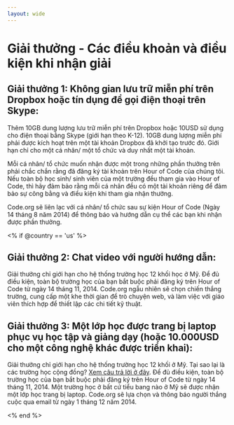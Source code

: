 ```yaml
---
layout: wide
---
```


# Giải thưởng - Các điều khoản và điều kiện khi nhận giải

## Giải thưởng 1: Không gian lưu trữ miễn phí trên Dropbox hoặc tín dụng để gọi điện thoại trên Skype:

Thêm 10GB dung lượng lưu trữ miễn phí trên Dropbox hoặc 10USD sử dụng cho điện thoại bằng Skype (giới hạn theo K-12). 10GB dung lượng miễn phí phải được kích hoạt trên một tài khoản Dropbox đã khởi tạo trước đó. Giới hạn chỉ cho một cá nhân/ một tổ chức và duy nhất một tài khoản.

Mỗi cá nhân/ tổ chức muốn nhận được một trong những phần thưởng trên phải chắc chắn rằng đã đăng ký tài khoản trên Hour of Code của chúng tôi. Nếu toàn bộ học sinh/ sinh viên của một trường đều tham gia vào Hour of Code, thì hãy đảm bảo rằng mỗi cá nhân đều có một tài khoản riêng để đảm bảo sự công bằng và điều kiện khi tham gia nhận thưởng.

Code.org sẽ liên lạc với cá nhân/ tổ chức sau sự kiện Hour of Code (Ngày 14 tháng 8 năm 2014) để thông báo và hướng dẫn cụ thể các bạn khi nhận được phần thưởng.

<% if @country == 'us' %>

## Giải thưởng 2: Chat video với người hướng dẫn:

Giải thưởng chỉ giới hạn cho hệ thống trường học 12 khối học ở Mỹ. Để đủ điều kiện, toàn bộ trường học của bạn bắt buộc phải đăng ký trên Hour of Code từ ngày 14 tháng 11, 2014. Code.org ngẫu nhiên sẽ chọn chiến thắng trường, cung cấp một khe thời gian để trò chuyện web, và làm việc với giáo viên thích hợp để thiết lập các chi tiết kỹ thuật.

## Giải thưởng 3: Một lớp học được trang bị laptop phục vụ học tập và giảng dạy (hoặc 10.000USD cho một công nghệ khác được triển khai):

Giải thưởng chỉ giới hạn cho hệ thống trường học 12 khối ở Mỹ. Tại sao lại là các trường học cộng đồng? [Xem câu trả lời ở đây](http://www.hourofcode.com/#faq). Để đủ điều kiện, toàn bộ trường học của bạn bắt buộc phải đăng ký trên Hour of Code từ ngày 14 tháng 11, 2014. Một trường học ở bất cứ tiểu bang nào ở Mỹ sẽ được nhận một lớp học trang bị laptop. Code.org sẽ lựa chọn và thông báo người thắng cuộc qua email từ ngày 1 tháng 12 năm 2014.

<% end %>